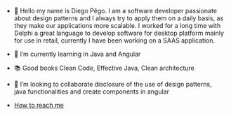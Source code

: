 - 👋 Hello my name is Diego Pêgo.
I am a software developer passionate about design patterns and I always try to apply them on a daily basis, as they make our applications more scalable.
I worked for a long time with Delphi a great language to develop software for desktop platform mainly for use in retail, currently I have been working on a SAAS application.

- 🌱 I’m currently learning in Java and Angular
- :books: Good books Clean Code, Effective Java, Clean architecture 
- 💞️ I’m looking to collaborate disclosure of the use of design patterns, java functionalities and create components in angular
- [How to reach me](https://www.linkedin.com/in/diego-damasceno-pego/)

<!---
DiegoDamascenoPego/DiegoDamascenoPego is a ✨ special ✨ repository because its `README.md` (this file) appears on your GitHub profile.
You can click the Preview link to take a look at your changes.
--->
